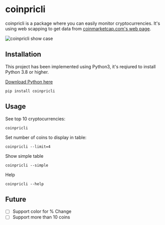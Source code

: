 # coinpricli

coinpricli is a package where you can easily monitor cryptocurrencies. It's using web scapping to get data from [coinmarketcap.com's web page](https://coinmarketcap.com).

![coinpricli show case](https://lh3.googleusercontent.com/miOqQq55bbCgZvzE6COSUtGfRM2S0diohZLBM6zXYEm5Hhljz9AjW7fVt0t6xDar0a2WiZUnqZgGOePegGpS-DVP1zdUyrXVrEy-LxzB46XXn1w86fAqgv7Rb_8Z9ticuR72A8wHUg=w2400)

## Installation
This project has been implemented using Python3, it's reqiured to install Python 3.8 or higher.

[Download Python here](https://www.python.org/downloads/)

```shell
pip install coinpricli
```

## Usage

See top 10 cryptocurrencies:
```shell
coinpricli
```

Set number of coins to display in table:
```shell
coinpricli --limit=4
```

Show simple table
```shell
coinpricli --simple
```

Help
```shell
coinpricli --help
```

## Future
- [ ] Support color for % Change
- [ ] Support more than 10 coins
